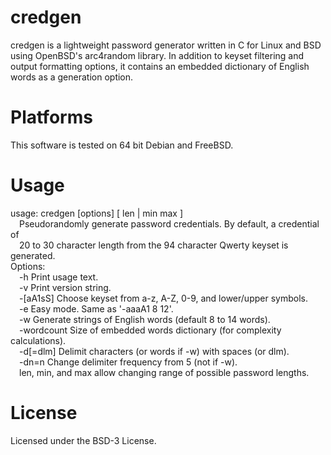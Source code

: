 # credgen

credgen is a lightweight password generator written in C for Linux and BSD
using OpenBSD's arc4random library. In addition to keyset filtering and output
formatting options, it contains an embedded dictionary of English words as a
generation option.

# Platforms

This software is tested on 64 bit Debian and FreeBSD.

# Usage

usage: credgen [options] [ len | min max ]  
&emsp;Pseudorandomly generate password credentials. By default, a credential of  
&emsp;20 to 30 character length from the 94 character Qwerty keyset is generated.  
Options:  
&emsp;-h          Print usage text.  
&emsp;-v          Print version string.  
&emsp;-[aA1sS]    Choose keyset from a-z, A-Z, 0-9, and lower/upper symbols.  
&emsp;-e          Easy mode. Same as '-aaaA1 8 12'.  
&emsp;-w          Generate strings of English words (default 8 to 14 words).  
&emsp;-wordcount  Size of embedded words dictionary (for complexity calculations).  
&emsp;-d[=dlm]    Delimit characters (or words if -w) with spaces (or dlm).  
&emsp;-dn=n       Change delimiter frequency from 5 (not if -w).  
&emsp;len, min, and max allow changing range of possible password lengths.  

# License

Licensed under the BSD-3 License.
